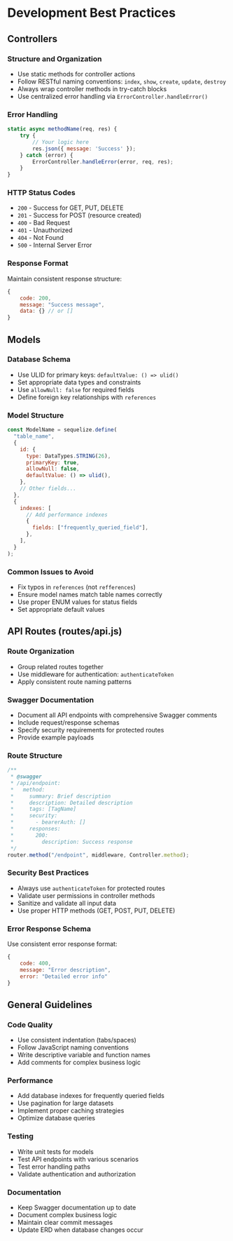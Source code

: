 # Development Best Practices

## Controllers

### Structure and Organization

- Use static methods for controller actions
- Follow RESTful naming conventions: `index`, `show`, `create`, `update`, `destroy`
- Always wrap controller methods in try-catch blocks
- Use centralized error handling via `ErrorController.handleError()`

### Error Handling

```javascript
static async methodName(req, res) {
    try {
        // Your logic here
        res.json({ message: 'Success' });
    } catch (error) {
        ErrorController.handleError(error, req, res);
    }
}
```

### HTTP Status Codes

- `200` - Success for GET, PUT, DELETE
- `201` - Success for POST (resource created)
- `400` - Bad Request
- `401` - Unauthorized
- `404` - Not Found
- `500` - Internal Server Error

### Response Format

Maintain consistent response structure:

```javascript
{
    code: 200,
    message: "Success message",
    data: {} // or []
}
```

## Models

### Database Schema

- Use ULID for primary keys: `defaultValue: () => ulid()`
- Set appropriate data types and constraints
- Use `allowNull: false` for required fields
- Define foreign key relationships with `references`

### Model Structure

```javascript
const ModelName = sequelize.define(
  "table_name",
  {
    id: {
      type: DataTypes.STRING(26),
      primaryKey: true,
      allowNull: false,
      defaultValue: () => ulid(),
    },
    // Other fields...
  },
  {
    indexes: [
      // Add performance indexes
      {
        fields: ["frequently_queried_field"],
      },
    ],
  }
);
```

### Common Issues to Avoid

- Fix typos in `references` (not `refferences`)
- Ensure model names match table names correctly
- Use proper ENUM values for status fields
- Set appropriate default values

## API Routes (routes/api.js)

### Route Organization

- Group related routes together
- Use middleware for authentication: `authenticateToken`
- Apply consistent route naming patterns

### Swagger Documentation

- Document all API endpoints with comprehensive Swagger comments
- Include request/response schemas
- Specify security requirements for protected routes
- Provide example payloads

### Route Structure

```javascript
/**
 * @swagger
 * /api/endpoint:
 *   method:
 *     summary: Brief description
 *     description: Detailed description
 *     tags: [TagName]
 *     security:
 *       - bearerAuth: []
 *     responses:
 *       200:
 *         description: Success response
 */
router.method("/endpoint", middleware, Controller.method);
```

### Security Best Practices

- Always use `authenticateToken` for protected routes
- Validate user permissions in controller methods
- Sanitize and validate all input data
- Use proper HTTP methods (GET, POST, PUT, DELETE)

### Error Response Schema

Use consistent error response format:

```javascript
{
    code: 400,
    message: "Error description",
    error: "Detailed error info"
}
```

## General Guidelines

### Code Quality

- Use consistent indentation (tabs/spaces)
- Follow JavaScript naming conventions
- Write descriptive variable and function names
- Add comments for complex business logic

### Performance

- Add database indexes for frequently queried fields
- Use pagination for large datasets
- Implement proper caching strategies
- Optimize database queries

### Testing

- Write unit tests for models
- Test API endpoints with various scenarios
- Test error handling paths
- Validate authentication and authorization

### Documentation

- Keep Swagger documentation up to date
- Document complex business logic
- Maintain clear commit messages
- Update ERD when database changes occur
